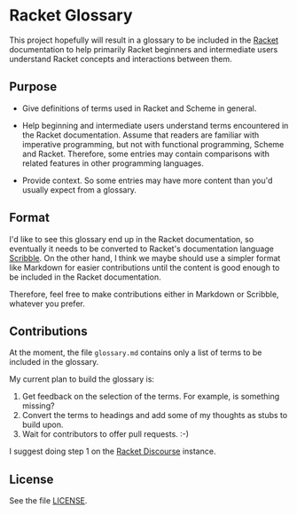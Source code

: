 # Racket Glossary

This project hopefully will result in a glossary to be included in the
[Racket](https://racket-lang.org/) documentation to help primarily Racket
beginners and intermediate users understand Racket concepts and interactions
between them.

## Purpose

- Give definitions of terms used in Racket and Scheme in general.

- Help beginning and intermediate users understand terms encountered in the
  Racket documentation. Assume that readers are familiar with imperative
  programming, but not with functional programming, Scheme and Racket.
  Therefore, some entries may contain comparisons with related features in
  other programming languages.

- Provide context. So some entries may have more content than you'd usually
  expect from a glossary.

## Format

I'd like to see this glossary end up in the Racket documentation, so eventually
it needs to be converted to Racket's documentation language
[Scribble](https://docs.racket-lang.org/scribble/). On the other hand, I think
we maybe should use a simpler format like Markdown for easier contributions
until the content is good enough to be included in the Racket documentation.

Therefore, feel free to make contributions either in Markdown or Scribble,
whatever you prefer.

## Contributions

At the moment, the file `glossary.md` contains only a list of terms to be
included in the glossary.

My current plan to build the glossary is:

1. Get feedback on the selection of the terms. For example, is something
   missing?
2. Convert the terms to headings and add some of my thoughts as stubs to build
   upon.
3. Wait for contributors to offer pull requests. :-)

I suggest doing step 1 on the [Racket
Discourse](https://racket.discourse.group/) instance.

## License

See the file [LICENSE](./LICENSE).
